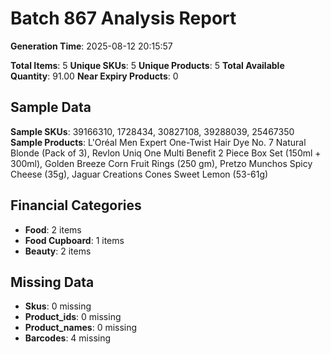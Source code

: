# Batch 867 Analysis Report

**Generation Time**: 2025-08-12 20:15:57

**Total Items**: 5
**Unique SKUs**: 5
**Unique Products**: 5
**Total Available Quantity**: 91.00
**Near Expiry Products**: 0

## Sample Data
**Sample SKUs**: 39166310, 1728434, 30827108, 39288039, 25467350
**Sample Products**: L'Oréal Men Expert One-Twist Hair Dye No. 7 Natural Blonde (Pack of 3), Revlon Uniq One Multi Benefit 2 Piece Box Set (150ml + 300ml), Golden Breeze Corn Fruit Rings (250 gm), Pretzo Munchos Spicy Cheese (35g), Jaguar Creations Cones Sweet Lemon (53-61g)

## Financial Categories
- **Food**: 2 items
- **Food Cupboard**: 1 items
- **Beauty**: 2 items

## Missing Data
- **Skus**: 0 missing
- **Product_ids**: 0 missing
- **Product_names**: 0 missing
- **Barcodes**: 4 missing
